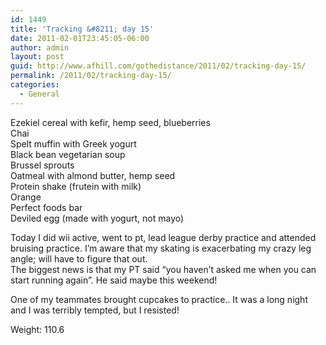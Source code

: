 ```yaml
---
id: 1449
title: 'Tracking &#8211; day 15'
date: 2011-02-01T23:45:05-06:00
author: admin
layout: post
guid: http://www.afhill.com/gothedistance/2011/02/tracking-day-15/
permalink: /2011/02/tracking-day-15/
categories:
  - General
---
```

Ezekiel cereal with kefir, hemp seed, blueberries  
Chai  
Spelt muffin with Greek yogurt  
Black bean vegetarian soup  
Brussel sprouts  
Oatmeal with almond butter, hemp seed  
Protein shake (frutein with milk)  
Orange  
Perfect foods bar  
Deviled egg (made with yogurt, not mayo)

Today I did wii active, went to pt, lead league derby practice and attended bruising practice. I&#8217;m aware that my skating is exacerbating my crazy leg angle; will have to figure that out.  
The biggest news is that my PT said &#8220;you haven&#8217;t asked me when you can start running again&#8221;. He said maybe this weekend! 

One of my teammates brought cupcakes to practice.. It was a long night and I was terribly tempted, but I resisted!

Weight: 110.6